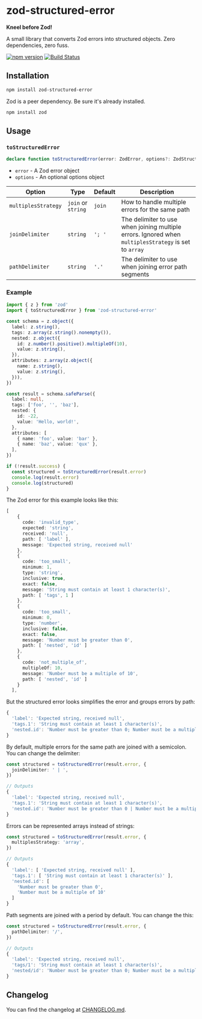 
# zod-structured-error

**Kneel before Zod!**

A small library that converts Zod errors into structured objects. Zero dependencies, zero fuss.

[![npm version](https://badge.fury.io/js/zod-structured-error.svg)](https://badge.fury.io/js/zod-structured-error)
[![Build Status](https://travis-ci.org/colinhacks/zod-structured-error.svg?branch=master)](https://travis-ci.org/colinhacks/zod-structured-error)

## Installation

```sh
npm install zod-structured-error
```

Zod is a peer dependency. Be sure it's already installed.

```sh
npm install zod
```

## Usage

### `toStructuredError`

```ts
declare function toStructuredError(error: ZodError, options?: ZodStructuredErrorOptions): Record<string, string>
```

 * `error` - A Zod error object
 * `options` - An optional options object

| Option | Type | Default | Description |
| --- | --- | --- | --- |
| `multiplesStrategy` | `join` or `string` | `join` | How to handle multiple errors for the same path |
| `joinDelimiter` | `string` | `'; '` | The delimiter to use when joining multiple errors. Ignored when `multiplesStrategy` is set to `array` |
| `pathDelimiter` | `string` | `'.'` | The delimiter to use when joining error path segments |


### Example

```ts
import { z } from 'zod'
import { toStructuredError } from 'zod-structured-error'

const schema = z.object({
  label: z.string(),
  tags: z.array(z.string().nonempty()),
  nested: z.object({
    id: z.number().positive().multipleOf(10),
    value: z.string(),
  }),
  attributes: z.array(z.object({
    name: z.string(),
    value: z.string(),
  })),
})

const result = schema.safeParse({
  label: null,
  tags: ['foo', '', 'baz'],
  nested: {
    id: -22,
    value: 'Hello, world!',
  },
  attributes: [
    { name: 'foo', value: 'bar' },
    { name: 'baz', value: 'qux' },
  ],
})

if (!result.success) {
  const structured = toStructuredError(result.error)
  console.log(result.error)
  console.log(structured)
}
```
The Zod error for this example looks like this:

```ts
[
    {
      code: 'invalid_type',
      expected: 'string',
      received: 'null',
      path: [ 'label' ],
      message: 'Expected string, received null'
    },
    {
      code: 'too_small',
      minimum: 1,
      type: 'string',
      inclusive: true,
      exact: false,
      message: 'String must contain at least 1 character(s)',
      path: [ 'tags', 1 ]
    },
    {
      code: 'too_small',
      minimum: 0,
      type: 'number',
      inclusive: false,
      exact: false,
      message: 'Number must be greater than 0',
      path: [ 'nested', 'id' ]
    },
    {
      code: 'not_multiple_of',
      multipleOf: 10,
      message: 'Number must be a multiple of 10',
      path: [ 'nested', 'id' ]
    }
  ],
```

But the structured error looks simplifies the error and groups errors by path:

```ts
{
  'label': 'Expected string, received null',
  'tags.1': 'String must contain at least 1 character(s)',
  'nested.id': 'Number must be greater than 0; Number must be a multiple of 10'
}
```

By default, multiple errors for the same path are joined with a semicolon. You can change the delimiter:

```ts
const structured = toStructuredError(result.error, {
  joinDelimiter: ' | ',
})

// Outputs
{
  'label': 'Expected string, received null',
  'tags.1': 'String must contain at least 1 character(s)',
  'nested.id': 'Number must be greater than 0 | Number must be a multiple of 10'
}
```

Errors can be represented arrays instead of strings:

```ts
const structured = toStructuredError(result.error, {
  multiplesStrategy: 'array',
})

// Outputs
{
  'label': [ 'Expected string, received null' ],
  'tags.1': [ 'String must contain at least 1 character(s)' ],
  'nested.id': [
    'Number must be greater than 0',
    'Number must be a multiple of 10'
  ]
}

```

Path segments are joined with a period by default. You can change the this:

```ts
const structured = toStructuredError(result.error, {
  pathDelimiter: '/',
})

// Outputs
{
  'label': 'Expected string, received null',
  'tags/1': 'String must contain at least 1 character(s)',
  'nested/id': 'Number must be greater than 0; Number must be a multiple of 10'
}
```

## Changelog

You can find the changelog at [CHANGELOG.md](./CHANGELOG.md).
